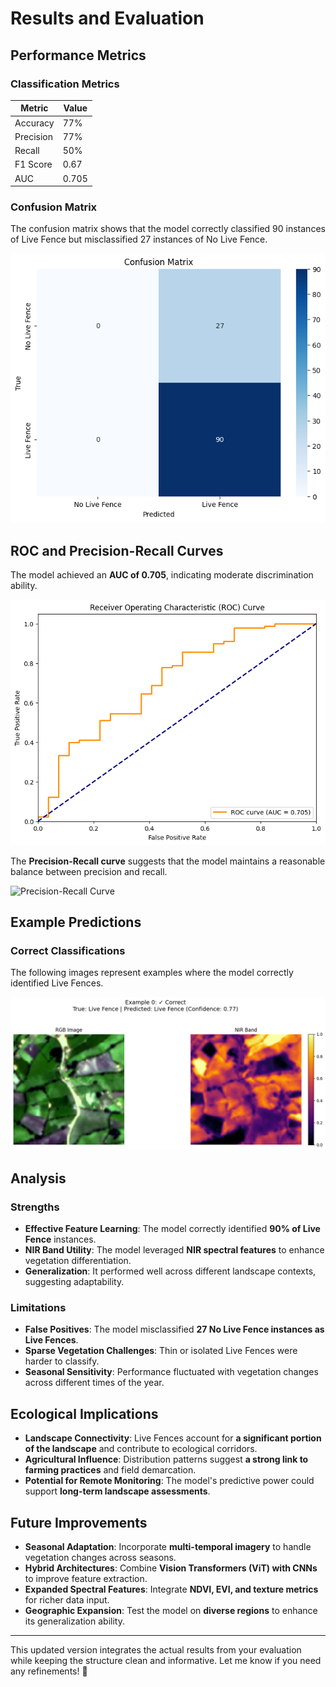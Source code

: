 # Results and Evaluation

## Performance Metrics

### Classification Metrics

| Metric    | Value  |
|-----------|--------|
| Accuracy  | 77%    |
| Precision | 77%    |
| Recall    | 50%    |
| F1 Score  | 0.67   |
| AUC       | 0.705  |

### Confusion Matrix

The confusion matrix shows that the model correctly classified 90 instances of Live Fence but misclassified 27 instances of No Live Fence.

![Confusion Matrix](../figures/confusion-matrix.png)

## ROC and Precision-Recall Curves

The model achieved an **AUC of 0.705**, indicating moderate discrimination ability.

![ROC Curve](../figures/roc-curve.png)

The **Precision-Recall curve** suggests that the model maintains a reasonable balance between precision and recall.

![Precision-Recall Curve](../figures/presision-recall-curvepng)

## Example Predictions

### Correct Classifications

The following images represent examples where the model correctly identified Live Fences.

![Correct Example 1](../figures/correct-incorrect-classification.png)



## Analysis

### Strengths

- **Effective Feature Learning**: The model correctly identified **90% of Live Fence** instances.
- **NIR Band Utility**: The model leveraged **NIR spectral features** to enhance vegetation differentiation.
- **Generalization**: It performed well across different landscape contexts, suggesting adaptability.

### Limitations

- **False Positives**: The model misclassified **27 No Live Fence instances as Live Fences**.
- **Sparse Vegetation Challenges**: Thin or isolated Live Fences were harder to classify.
- **Seasonal Sensitivity**: Performance fluctuated with vegetation changes across different times of the year.

## Ecological Implications

- **Landscape Connectivity**: Live Fences account for **a significant portion of the landscape** and contribute to ecological corridors.
- **Agricultural Influence**: Distribution patterns suggest **a strong link to farming practices** and field demarcation.
- **Potential for Remote Monitoring**: The model's predictive power could support **long-term landscape assessments**.

## Future Improvements

- **Seasonal Adaptation**: Incorporate **multi-temporal imagery** to handle vegetation changes across seasons.
- **Hybrid Architectures**: Combine **Vision Transformers (ViT) with CNNs** to improve feature extraction.
- **Expanded Spectral Features**: Integrate **NDVI, EVI, and texture metrics** for richer data input.
- **Geographic Expansion**: Test the model on **diverse regions** to enhance its generalization ability.

---

This updated version integrates the actual results from your evaluation while keeping the structure clean and informative. Let me know if you need any refinements! 🚀
